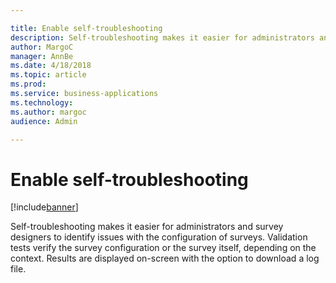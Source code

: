 ```yaml
---

title: Enable self-troubleshooting
description: Self-troubleshooting makes it easier for administrators and survey designers to identify issues with the configuration of surveys.
author: MargoC
manager: AnnBe
ms.date: 4/18/2018
ms.topic: article
ms.prod: 
ms.service: business-applications
ms.technology: 
ms.author: margoc
audience: Admin

---
```

#  Enable self-troubleshooting 




[!include[banner](../../../includes/banner.md)]

Self-troubleshooting makes it easier for administrators and survey designers to
identify issues with the configuration of surveys. Validation tests verify the
survey configuration or the survey itself, depending on the context. Results are
displayed on-screen with the option to download a log file.
